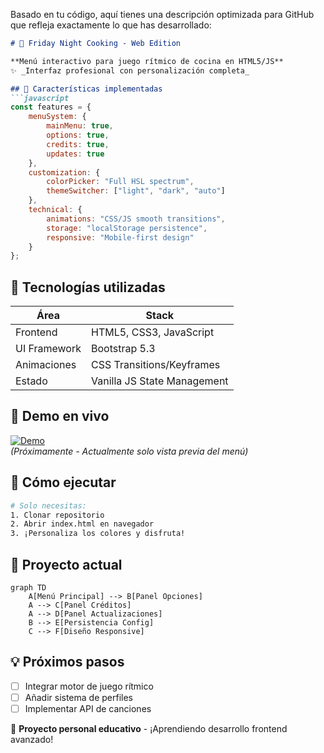 Basado en tu código, aquí tienes una descripción optimizada para GitHub que refleja exactamente lo que has desarrollado:

```markdown
# 🍳 Friday Night Cooking - Web Edition

**Menú interactivo para juego rítmico de cocina en HTML5/JS**  
✨ _Interfaz profesional con personalización completa_

## 🌟 Características implementadas
```javascript
const features = {
    menuSystem: {
        mainMenu: true,
        options: true,
        credits: true,
        updates: true
    },
    customization: {
        colorPicker: "Full HSL spectrum",
        themeSwitcher: ["light", "dark", "auto"]
    },
    technical: {
        animations: "CSS/JS smooth transitions",
        storage: "localStorage persistence",
        responsive: "Mobile-first design"
    }
};
```

## 🎨 Tecnologías utilizadas
| Área          | Stack                     |
|---------------|---------------------------|
| Frontend      | HTML5, CSS3, JavaScript   |
| UI Framework  | Bootstrap 5.3            |
| Animaciones   | CSS Transitions/Keyframes |
| Estado        | Vanilla JS State Management |

## 🚀 Demo en vivo
[![Demo](https://img.shields.io/badge/Play-DemoOnline-brightgreen)]()  
*(Próximamente - Actualmente solo vista previa del menú)*

## 🔧 Cómo ejecutar
```bash
# Solo necesitas:
1. Clonar repositorio
2. Abrir index.html en navegador
3. ¡Personaliza los colores y disfruta!
```

## 📌 Proyecto actual
```mermaid
graph TD
    A[Menú Principal] --> B[Panel Opciones]
    A --> C[Panel Créditos]
    A --> D[Panel Actualizaciones]
    B --> E[Persistencia Config]
    C --> F[Diseño Responsive]
```

## 💡 Próximos pasos
- [ ] Integrar motor de juego rítmico
- [ ] Añadir sistema de perfiles
- [ ] Implementar API de canciones

📜 **Proyecto personal educativo** - ¡Aprendiendo desarrollo frontend avanzado!
```

